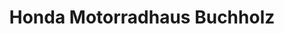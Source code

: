 ---
title: "Honda Motorradhaus Buchholz"
url: /richtenberg/honda-motorradhaus-buchholz/
shop: Motorrad
---